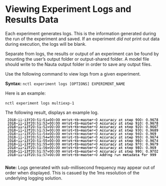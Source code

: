 # Viewing Experiment Logs and Results Data 

Each experiment generates logs. This is the information generated during the run of the experiment and saved. If an experiment _did not_ print out data during execution, the logs will be blank.

Separate from logs, the results or output of an experiment can be found by mounting the user’s output folder or output-shared folder. A model file should write to the Nauta output folder in order to save any output files. 

Use the following command to view logs from a given experiment.

**Syntax:** `nctl experiment logs [OPTIONS] EXPERIMENT_NAME`

Here is an example:

`nctl experiment logs multiexp-1`

The following result, displays an example log. 
 ![Image](images/experiment_log.png)
 
 
**Note:** Logs generated with sub-millisecond frequency may appear out of order when displayed. This is casued by the 1ms resolution of the underlying logging solution.
 
 
 
 

